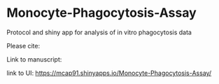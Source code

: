 # Monocyte-Phagocytosis-Assay
Protocol and shiny app for analysis of in vitro phagocytosis data 

Please cite:

Link to manuscript:

link to UI:
 https://mcap91.shinyapps.io/Monocyte-Phagocytosis-Assay/


